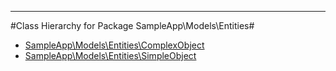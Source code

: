 - - -

#Class Hierarchy for Package SampleApp\Models\Entities#<ul>
<li><a href="">SampleApp\Models\Entities\ComplexObject</a></li>
<li><a href="">SampleApp\Models\Entities\SimpleObject</a></li>
</ul>
